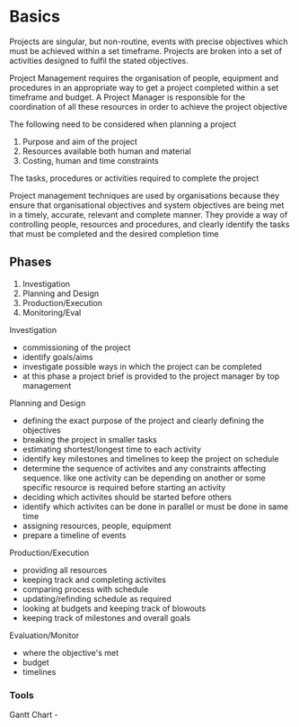 # Basics

Projects are singular, but non-routine, events with precise objectives which must be achieved within a set timeframe. Projects are broken into a set of activities designed to fulfil the stated objectives. 


Project Management requires the organisation of people, equipment and procedures in an appropriate way to get a project completed within a set timeframe and budget. A Project Manager is responsible for the coordination of all these resources in order to achieve the project objective

The following need to be considered when planning a project

1. Purpose and aim of the project
2. Resources available both human and material
3. Costing, human and time constraints

The tasks, procedures or activities required to complete the project


Project management techniques are used by organisations because they ensure that organisational objectives and system objectives are being met in a timely, accurate, relevant and complete manner. They provide a way of controlling people, resources and procedures, and clearly identify the tasks that must be completed and the desired completion time


## Phases

1. Investigation
2. Planning and Design
3. Production/Execution
4. Monitoring/Eval

Investigation 
- commissioning of the project
- identify goals/aims
- investigate possible ways in which the project can be completed
- at this phase a project brief is provided to the project manager by top management


Planning and Design
- defining the exact purpose of the project and clearly defining the objectives
- breaking the project in smaller tasks
- estimating shortest/longest time to each activity
- identify key milestones and timelines to keep the project on schedule
- determine the sequence of activites and any constraints affecting sequence. like one activity can be depending on another or some specific resource is required before starting an activity
- deciding which activites should be started before others
- identify which activites can be done in parallel or must be done in same time
- assigning resources, people, equipment
- prepare a timeline of events


Production/Execution
- providing all resources
- keeping track and completing activites
- comparing process with schedule
- updating/refinding schedule as required
- looking at budgets and keeping track of blowouts
- keeping track of milestones and overall goals

Evaluation/Monitor
- where the objective's met
- budget
- timelines


### Tools

Gantt Chart - 

